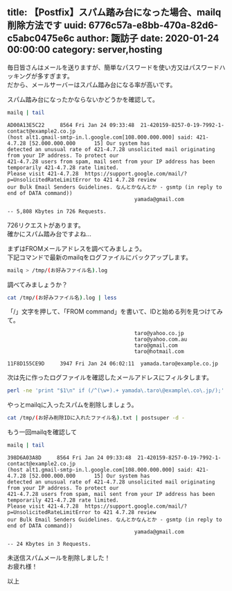 title: 【Postfix】スパム踏み台になった場合、mailq削除方法です
uuid: 6776c57a-e8bb-470a-82d6-c5abc0475e6c
author: 諏訪子
date: 2020-01-24 00:00:00
category: server,hosting
----
毎日皆さんはメールを送りますが、簡単なパスワードを使い方又はパスワードハッキングが多すぎます。\
だから、メールサーバーはスパム踏み台になる率が高いです。

スパム踏み台になったかならないかどうかを確認して。

```sh
mailq | tail
```

```
AD00A13E5C22     8564 Fri Jan 24 09:33:48  21-420159-8257-0-19-7992-1-contact@example2.co.jp
(host alt1.gmail-smtp-in.l.google.com[108.000.000.000] said: 421-4.7.28 [52.000.000.000      15] Our system has
detected an unusual rate of 421-4.7.28 unsolicited mail originating from your IP address. To protect our
421-4.7.28 users from spam, mail sent from your IP address has been temporarily 421-4.7.28 rate limited.
Please visit 421-4.7.28  https://support.google.com/mail/?p=UnsolicitedRateLimitError to 421 4.7.28 review
our Bulk Email Senders Guidelines. なんとかなんとか - gsmtp (in reply to end of DATA command))
                                         yamada@gmail.com

-- 5,808 Kbytes in 726 Requests.
```

726リクエストがあります。\
確かにスパム踏み台ですよね…

まずはFROMメールアドレスを調べてみましょう。\
下記コマンドで最新のmailqをログファイルにバックアップします。

```sh
mailq > /tmp/(お好みファイル名).log
```

調べてみましょうか？

```sh
cat /tmp/(お好みファイル名).log | less
```

「/」文字を押して、「FROM command」を書いて、IDと始める列を見つけてみて。

```
                                         taro@yahoo.co.jp
                                         taro@yahoo.com.au
                                         taro@gmail.com
                                         taro@hotmail.com

11F8D155CE9D     3947 Fri Jan 24 06:02:11  yamada.taro@example.co.jp
```

次は先に作ったログファイルを確認したメールアドレスにフィルタします。

```sh
perl -ne 'print "$1\n" if (/^(\w+).+ yamada\.taro\@example\.co\.jp/);' /tmp/(お好みファイル名).log > /tmp/(お好み削除IDに入れたファイル名).txt
```

やっとmailqに入ったスパムを削除しましょう。

```sh
cat /tmp/(お好み削除IDに入れたファイル名).txt | postsuper -d -
```

もう一回mailqを確認して

```sh
mailq | tail
```

```
398D6A03A8D     8564 Fri Jan 24 09:33:48  21-420159-8257-0-19-7992-1-contact@example2.co.jp
(host alt1.gmail-smtp-in.l.google.com[108.000.000.000] said: 421-4.7.28 [52.000.000.000      15] Our system has
detected an unusual rate of 421-4.7.28 unsolicited mail originating from your IP address. To protect our
421-4.7.28 users from spam, mail sent from your IP address has been temporarily 421-4.7.28 rate limited.
Please visit 421-4.7.28  https://support.google.com/mail/?p=UnsolicitedRateLimitError to 421 4.7.28 review
our Bulk Email Senders Guidelines. なんとかなんとか - gsmtp (in reply to end of DATA command))
                                         yamada@gmail.com

-- 24 Kbytes in 3 Requests.
```

未送信スパムメールを削除しました！\
お疲れ様！

以上
